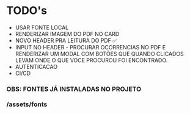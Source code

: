 # TODO's 

* USAR FONTE LOCAL
* RENDERIZAR IMAGEM DO PDF NO CARD
* NOVO HEADER PRA LEITURA DO PDF ✅
* INPUT NO HEADER - PROCURAR OCORRENCIAS NO 
PDF E RENDERIZAR UM MODAL COM BOTÕES QUE QUANDO CLICADOS LEVAM
ONDE O QUE VOCE PROCUROU FOI ENCONTRADO.
* AUTENTICACAO
* CI/CD

### OBS: FONTES JÁ INSTALADAS NO PROJETO <br> <br> <strong> /assets/fonts </strong>